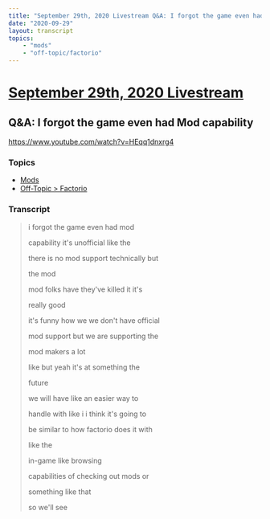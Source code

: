```yaml
---
title: "September 29th, 2020 Livestream Q&A: I forgot the game even had Mod capability"
date: "2020-09-29"
layout: transcript
topics:
    - "mods"
    - "off-topic/factorio"
---
```

# [September 29th, 2020 Livestream](../2020-09-29.md)
## Q&A: I forgot the game even had Mod capability
https://www.youtube.com/watch?v=HEqq1dnxrg4

### Topics
* [Mods](../topics/mods.md)
* [Off-Topic > Factorio](../topics/off-topic/factorio.md)

### Transcript

> i forgot the game even had mod
> 
> capability it's unofficial like the
> 
> there is no mod support technically but
> 
> the mod
> 
> mod folks have they've killed it it's
> 
> really good
> 
> it's funny how we we don't have official
> 
> mod support but we are supporting the
> 
> mod makers a lot
> 
> like but yeah it's at something the
> 
> future
> 
> we will have like an easier way to
> 
> handle with like i i think it's going to
> 
> be similar to how factorio does it with
> 
> like the
> 
> in-game like browsing
> 
> capabilities of checking out mods or
> 
> something like that
> 
> so we'll see
> 
